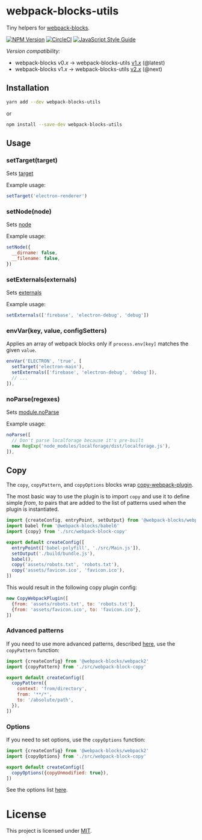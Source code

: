 # webpack-blocks-utils

Tiny helpers for [webpack-blocks](https://github.com/andywer/webpack-blocks).

[![NPM Version](https://img.shields.io/npm/v/webpack-blocks-utils.svg)](https://www.npmjs.com/package/webpack-blocks-utils)
[![CircleCI](https://circleci.com/gh/ecliptic/webpack-blocks-utils.svg?style=shield&circle-token=:circle-token)](https://circleci.com/gh/ecliptic/webpack-blocks-utils)
[![JavaScript Style Guide](https://img.shields.io/badge/code%20style-standard-brightgreen.svg)](http://standardjs.com/)

*Version compatibility:*

* webpack-blocks v0._x_ -> webpack-blocks-utils [v1._x_](https://github.com/ecliptic/webpack-blocks-utils/tree/master) (@latest)
* webpack-blocks v1._x_ -> webpack-blocks-utils [v2._x_](https://github.com/ecliptic/webpack-blocks-utils) (@next)

## Installation

```sh
yarn add --dev webpack-blocks-utils
```

or

```sh
npm install --save-dev webpack-blocks-utils
```

## Usage

### setTarget(target)

Sets [target](https://webpack.github.io/docs/configuration.html#target)

Example usage:

```js
setTarget('electron-renderer')
```

### setNode(node)

Sets [node](https://webpack.github.io/docs/configuration.html#node)

Example usage:

```js
setNode({
  __dirname: false,
  __filename: false,
})
```

### setExternals(externals)

Sets [externals](https://webpack.github.io/docs/configuration.html#externals)

Example usage:

```js
setExternals(['firebase', 'electron-debug', 'debug'])
```

### envVar(key, value, configSetters)

Applies an array of webpack blocks only if `process.env[key]` matches the given
`value`.

```js
envVar('ELECTRON', 'true', [
  setTarget('electron-main'),
  setExternals(['firebase', 'electron-debug', 'debug']),
  // ...
]),
```

### noParse(regexes)

Sets [module.noParse](https://webpack.github.io/docs/configuration.html#module.noParse)

Example usage:

```js
noParse([
  // Don't parse localforage because it's pre-built
  new RegExp('node_modules/localforage/dist/localforage.js'),
]),
```

## Copy

The `copy`, `copyPattern`, and `copyOptions` blocks wrap [copy-webpack-plugin](https://github.com/kevlened/copy-webpack-plugin).

The most basic way to use the plugin is to import `copy` and use it to define simple *from*, *to* pairs that are added to the list of patterns used when the plugin is instantiated.

```js
import {createConfig, entryPoint, setOutput} from '@webpack-blocks/webpack2'
import babel from '@webpack-blocks/babel6'
import {copy} from './src/webpack-block-copy'

export default createConfig([
  entryPoint(['babel-polyfill', './src/Main.js']),
  setOutput('./build/bundle.js'),
  babel(),
  copy('assets/robots.txt', 'robots.txt'),
  copy('assets/favicon.ico', 'favicon.ico'),
])
```

This would result in the following copy plugin config:

```js
new CopyWebpackPlugin([
  {from: 'assets/robots.txt', to: 'robots.txt'},
  {from: 'assets/favicon.ico', to: 'favicon.ico'},
])
```

### Advanced patterns

If you need to use more advanced patterns, described [here](https://github.com/kevlened/copy-webpack-plugin#pattern-properties), use the `copyPattern` function:

```js
import {createConfig} from '@webpack-blocks/webpack2'
import {copyPattern} from './src/webpack-block-copy'

export default createConfig([
  copyPattern({
    context: 'from/directory',
    from: '**/*',
    to: '/absolute/path',
  }),
])
```

### Options

If you need to set options, use the `copyOptions` function:

```js
import {createConfig} from '@webpack-blocks/webpack2'
import {copyOptions} from './src/webpack-block-copy'

export default createConfig([
  copyOptions({copyUnmodified: true}),
])
```

See the options list [here](https://github.com/kevlened/copy-webpack-plugin#available-options).

# License

This project is licensed under [MIT](https://github.com/ecliptic/webpack-blocks-utils/blob/master/LICENSE).
